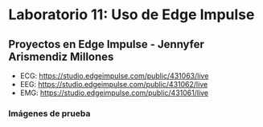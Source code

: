 # Laboratorio 11: Uso de Edge Impulse

## Proyectos en Edge Impulse - Jennyfer Arismendiz Millones

-  ECG: https://studio.edgeimpulse.com/public/431063/live
-  EEG: https://studio.edgeimpulse.com/public/431062/live
-  EMG: https://studio.edgeimpulse.com/public/431061/live

### Imágenes de prueba 
